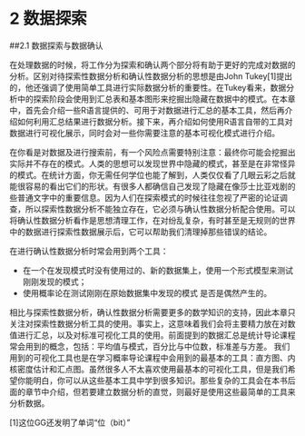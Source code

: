 2 数据探索
================================

##2.1 数据探索与数据确认

在处理数据的时候，将工作分为探索和确认两个部分将有助于更好的完成对数据的分析。区别对待探索性数据分析和确认性数据分析的思想是由John Tukey[1]提出的，他还强调了使用简单工具进行实际数据分析的重要性。在Tukey看来，数据分析中的探索阶段会使用到汇总表和基本图形来挖掘出隐藏在数据中的模式。在本章中，首先会介绍一些R语言提供的、可用于对数据进行汇总的基本工具，然后再介绍如何利用汇总结果进行数据分析。接下来，再介绍如何使用R语言自带的工具对数据进行可视化展示，同时会对一些你需要注意的基本可视化模式进行介绍。

在你看是对数据及进行搜索前，有一个风险点需要特别注意：最终你可能会挖掘出实际并不存在的模式。人类的思想可以发现世界中隐藏的模式，甚至是在非常怪异的模式。在统计方面，你无需任何学位也能了解到，人类仅仅看了几眼云彩之后就能很容易的看出它们的形状。有很多人都确信自己发现了隐藏在像莎士比亚戏剧的些普通文字中的重要信息。因为人们在探索模式的时候往往忽视了严密的论证调查，所以探索性数据分析不能独立存在，它必须与确认性数据分析配合使用。可以将确认性数据分析看作是思想清理工作，在对纷乱复杂，有时甚至是无规则的世界中的数据进行探索性数据展示后，它可以帮助我们清理掉那些错误的结论。

在进行确认性数据分析时常会用到两个工具：

* 在一个在发现模式时没有使用过的、新的数据集上，使用一个形式模型来测试刚刚发现的模式；
* 使用概率论在测试刚刚在原始数据集中发现的模式 是否是偶然产生的。

相比与探索性数据分析，确认性数据分析需要更多的数学知识的支持，因此本章只关注对探索性数据分析工具的使用。事实上，这意味着我们会将主要精力放在对数值进行汇总，以及对标准可视化工具的使用。前面提到的数据汇总是统计导论课程常会用到的概念，包括：平均值与模式，百分比与中位数，标准差与方差。 我们用到的可视化工具也是在学习概率导论课程中会用到的最基本的工具：直方图、内核密度估计和汇点图。虽然很多人不太喜欢使用最基本的可视化工具，但是我们希望你能明白，你可以从这些基本工具中学到很多知识。那些复杂的工具会在本书后面的章节中介绍，但若要建立数据分析的直觉，则最好是使用这些最简单的工具来分析数据。




[1]这位GG还发明了单词“位（bit）”